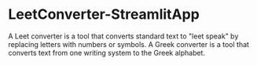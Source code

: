 # LeetConverter-StreamlitApp
A Leet converter is a tool that converts standard text to "leet speak" by replacing letters with numbers or symbols.
A Greek converter is a tool that converts text from one writing system to the Greek alphabet.
